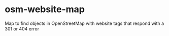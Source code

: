 # osm-website-map
Map to find objects in OpenStreetMap with website tags that respond with a 301 or 404 error
